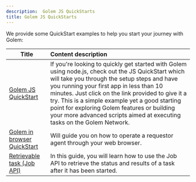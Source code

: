 ```yaml
---
description:  Golem JS QuickStarts
title: Golem JS QuickStarts
---
```



We provide some QuickStart examples to help you start your journey with Golem:

|Title                  |   Content  description  |
|-----------------------|:----------------------------------------|
|[Golem JS QuickStart](/docs/creators/javascript/quickstarts/quickstart) | If you're looking to quickly get started with Golem using node.js, check out the JS QuickStart which will take you through the setup steps and have you running your first app in less than 10 minutes. Just click on the link provided to give it a try. This is a simple example yet a good starting point for exploring Golem features or building your more advanced scripts aimed at executing tasks on the Golem Network. |
|[Golem in browser QuickStart](/docs/creators/javascript/quickstarts/golem-in-a-browser)   | Will guide you on how to operate a requestor agent through your web browser.    |
| [Retrievable task (Job API)](/docs/creators/javascript/quickstarts/retrievable-task) | In this guide, you will learn how to use the Job API to retrieve the status and results of a task after it has been started. |




